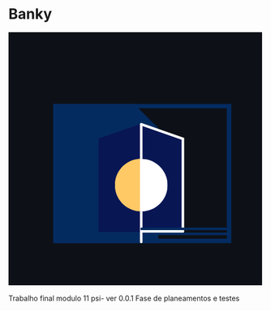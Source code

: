 # Banky



![AebLogo](https://github.com/LyeZinho/Banky/blob/main/Imagens/logos/AebLogo/AebLOGOGitHubBlack.png)

Trabalho final modulo 11 psi-
ver 0.0.1 Fase de planeamentos e testes
